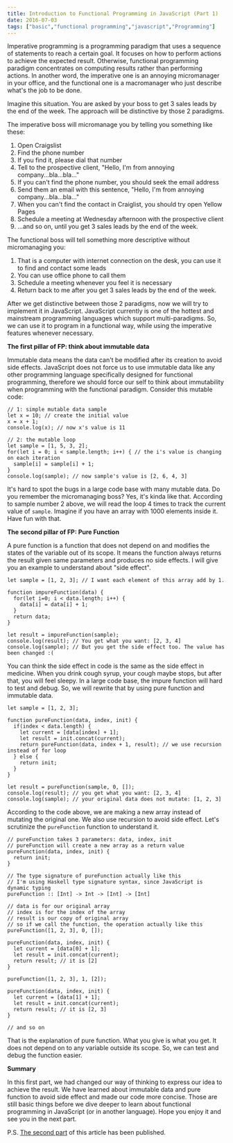 ```yaml
---
title: Introduction to Functional Programming in JavaScript (Part 1)
date: 2016-07-03
tags: ["basic","functional programming","javascript","Programming"]
---
```


Imperative programming is a programming paradigm that uses a sequence of statements to reach a certain goal. It focuses on how to perform actions to achieve the expected result. Otherwise, functional programming paradigm concentrates on computing results rather than performing actions. In another word, the imperative one is an annoying micromanager in your office, and the functional one is a macromanager who just describe what's the job to be done.

Imagine this situation. You are asked by your boss to get 3 sales leads by the end of the week. The approach will be distinctive by those 2 paradigms.

The imperative boss will micromanage you by telling you something like these:

1.  Open Craigslist
2.  Find the phone number
3.  If you find it, please dial that number
4.  Tell to the prospective client, "Hello, I'm from annoying company...bla...bla..."
5.  If you can't find the phone number, you should seek the email address
6.  Send them an email with this sentence, "Hello, I'm from annoying company...bla...bla..."
7.  When you can't find the contact in Craiglist, you should try open Yellow Pages
8.  Schedule a meeting at Wednesday afternoon with the prospective client
9.  ...and so on, until you get 3 sales leads by the end of the week.

The functional boss will tell something more descriptive without micromanaging you:

1.  That is a computer with internet connection on the desk, you can use it to find and contact some leads
2.  You can use office phone to call them
3.  Schedule a meeting whenever you feel it is necessary
4.  Return back to me after you get 3 sales leads by the end of the week.

After we get distinctive between those 2 paradigms, now we will try to implement it in JavaScript. JavaScript currently is one of the hottest and mainstream programming languages which support multi-paradigms. So, we can use it to program in a functional way, while using the imperative features whenever necessary.

**The first pillar of FP: think about immutable data**

Immutable data means the data can't be modified after its creation to avoid side effects. JavaScript does not force us to use immutable data like any other programming language specifically designed for functional programming, therefore we should force our self to think about immutability when programming with the functional paradigm. Consider this mutable code:

```
// 1: simple mutable data sample
let x = 10; // create the initial value
x = x + 1;
console.log(x); // now x's value is 11

// 2: the mutable loop
let sample = [1, 5, 3, 2];
for(let i = 0; i < sample.length; i++) { // the i's value is changing on each iteration
  sample[i] = sample[i] + 1;
}
console.log(sample); // now sample's value is [2, 6, 4, 3]
```

It's hard to spot the bugs in a large code base with many mutable data. Do you remember the micromanaging boss? Yes, it's kinda like that. According to sample number 2 above, we will read the loop 4 times to track the current value of `sample`. Imagine if you have an array with 1000 elements inside it. Have fun with that.

**The second pillar of FP: Pure Function**

A pure function is a function that does not depend on and modifies the states of the variable out of its scope. It means the function always returns the result given same parameters and produces no side effects. I will give you an example to understand about "side effect".

```
let sample = [1, 2, 3]; // I want each element of this array add by 1.

function impureFunction(data) {
  for(let i=0; i < data.length; i++) {
    data[i] = data[i] + 1;
  }
  return data;
}

let result = impureFunction(sample);
console.log(result); // You get what you want: [2, 3, 4]
console.log(sample); // But you get the side effect too. The value has been changed :( 
```

You can think the side effect in code is the same as the side effect in medicine. When you drink cough syrup, your cough maybe stops, but after that, you will feel sleepy. In a large code base, the impure function will hard to test and debug. So, we will rewrite that by using pure function and immutable data.

```
let sample = [1, 2, 3];

function pureFunction(data, index, init) {
  if(index < data.length) {
    let current = [data[index] + 1];
    let result = init.concat(current);
    return pureFunction(data, index + 1, result); // we use recursion instead of for loop
  } else {
    return init;
  }  
}

let result = pureFunction(sample, 0, []);
console.log(result); // you get what you want: [2, 3, 4]
console.log(sample); // your original data does not mutate: [1, 2, 3]
```

According to the code above, we are making a new array instead of mutating the original one. We also use recursion to avoid side effect. Let's scrutinize the `pureFunction` function to understand it.

```
// pureFunction takes 3 parameters: data, index, init
// pureFunction will create a new array as a return value
pureFunction(data, index, init) {
  return init;
}

// The type signature of pureFunction actually like this
// I'm using Haskell type signature syntax, since JavaScript is dynamic typing
pureFunction :: [Int] -> Int -> [Int] -> [Int]

// data is for our original array
// index is for the index of the array
// result is our copy of original array
// so if we call the function, the operation actually like this
pureFunction([1, 2, 3], 0, []);

pureFunction(data, index, init) {
  let current = [data[0] + 1];
  let result = init.concat(current);
  return result; // it is [2]
}

pureFunction([1, 2, 3], 1, [2]);

pureFunction(data, index, init) {
  let current = [data[1] + 1];
  let result = init.concat(current);
  return result; // it is [2, 3]
}

// and so on  
```

That is the explanation of pure function. What you give is what you get. It does not depend on to any variable outside its scope. So, we can test and debug the function easier.

**Summary**

In this first part, we had changed our way of thinking to express our idea to achieve the result. We have learned about immutable data and pure function to avoid side effect and made our code more concise. Those are still basic things before we dive deeper to learn about functional programming in JavaScript (or in another language). Hope you enjoy it and see you in the next part.

P.S. [The second part](http://asepbagja.com/introduction-to-functional-programming-in-javascript-part-2/) of this article has been published.